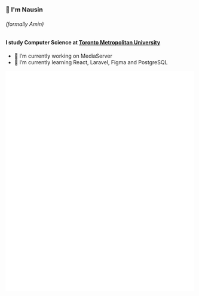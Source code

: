 ### 👋 I'm Nausin
<h6>(formally Amin)</h6>

<h4>I study Computer Science at <a href="https://tmucscu.com/">Toronto Metropolitan University</a></h4>

- 🔭 I’m currently working on MediaServer
- 🌱 I’m currently learning React, Laravel, Figma and PostgreSQL



<img align='left' src="https://github.com/aminnausin/stats/blob/master/generated/overview.svg#gh-dark-mode-only" />
<img align='center' src="https://github.com/aminnausin/stats/blob/master/generated/languages.svg#gh-dark-mode-only" />

<!--
**aminnausin/aminnausin** is a ✨ _special_ ✨ repository because its `README.md` (this file) appears on your GitHub profile.

Here are some ideas to get you started:


- 👯 I’m looking to collaborate on ...
- 🤔 I’m looking for help with ...
- 💬 Ask me about ...
- 📫 How to reach me: ...
- 😄 Pronouns: ...
- ⚡ Fun fact: ...
-->
